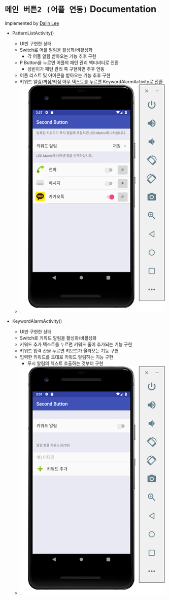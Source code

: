 ``메인 버튼2 (어플 연동)`` Documentation
=======================
implemented by [Dajin Lee](https://github.com/leerubi/)

- PatternListActivity()
  - UI만 구현한 상태
  - Switch로 어플 알림을 활성화/비활성화
    - 각 어플 알림 받아오는 기능 추후 구현
  - P Button을 누르면 어플의 패턴 관리 액티비티로 전환
    - 성빈이가 패턴 관리 쪽 구현하면 추후 연동
  - 어플 리스트 및 아이콘을 받아오는 기능 추후 구현
  - 키워드 알림/꺼짐/켜짐 아무 텍스트를 누르면 KeywordAlarmActivity로 전환
  - ![ex_screenshot1](/Screenshots/PatternListActivity.PNG)

- KeywordAlarmActivity()
  - UI만 구현한 상태
  - Switch로 키워드 알림을 활성화/비활성화
  - 키워드 추가 텍스트를 누르면 키워드 줄이 추가되는 기능 구현
  - 키워드 입력 칸을 누르면 키보드가 올라오는 기능 구현
  - 입력한 키워드를 토대로 키워드 알림하는 기능 구현
    - 푸시 알림의 텍스트 추출하는 것부터 구현
  - ![ex_screenshot2](/Screenshots/KeywordAlarmActivity.PNG)
